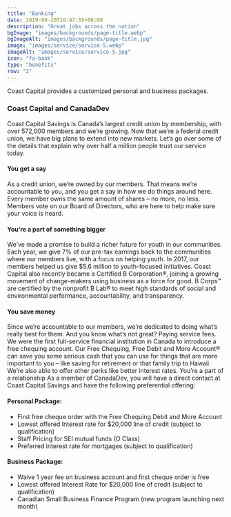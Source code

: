 ```yaml
---
title: "Banking"
date: 2019-09-20T10:47:55+06:00
description: "Great jobs across the nation"
bgImage: "images/backgrounds/page-title.webp"
bgImageAlt: "images/backgrounds/page-title.jpg"
image: "images/service/service-5.webp"
imageAlt: "images/service/service-5.jpg"
icon: "fa-bank"
type: "benefits"
row: "2"
---
```


Coast Capital provides a customized personal and business packages.

### Coast Capital and CanadaDev
Coast Capital Savings is Canada’s largest credit union by membership, with over 572,000 members and we’re growing. Now that we’re a federal credit union, we have big plans to extend into new markets. Let’s go over some of the details that explain why over half a million people trust our service today.

#### You get a say
As a credit union, we’re owned by our members. That means we’re accountable to you, and you get a say in how we do things around here. Every member owns the same amount of shares – no more, no less. Members vote on our Board of Directors, who are here to help make sure your voice is heard. 

#### You’re a part of something bigger
We’ve made a promise to build a richer future for youth in our communities. Each year, we give 7% of our pre-tax earnings back to the communities where our members live, with a focus on helping youth. In 2017, our members helped us give $5.6 million to youth-focused initiatives. Coast Capital also recently became a Certified B Corporation®, joining a growing movement of change-makers using business as a force for good. B Corps™ are certified by the nonprofit B Lab® to meet high standards of social and environmental performance, accountability, and transparency.

#### You save money
Since we’re accountable to our members, we’re dedicated to doing what’s really best for them. And you know what’s not great? Paying service fees. We were the first full-service financial institution in Canada to introduce a free chequing account. Our Free Chequing, Free Debit and More Account® can save you some serious cash that you can use for things that are more important to you – like saving for retirement or that family trip to Hawaii. We’re also able to offer other perks like better interest rates.
You’re a part of a relationship
As a member of CanadaDev, you will have a direct contact at Coast Capital Savings and have the following preferential offering:

#### Personal Package:
* First free cheque order with the Free Chequing Debit and More Account
* Lowest offered Interest rate for $20,000 line of credit (subject to qualification)
* Staff Pricing for SEI mutual funds (O Class)
* Preferred interest rate for mortgages (subject to qualification)

#### Business Package:
* Waive 1 year fee on business account and first cheque order is free
* Lowest offered Interest Rate for $20,000 line of credit (subject to qualification)
* Canadian Small Business Finance Program (new program launching next month)

